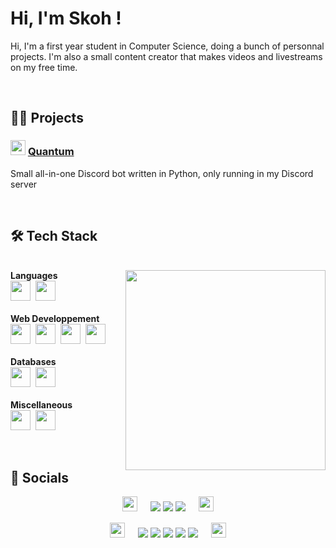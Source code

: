 # Hi, I'm Skoh !
Hi, I'm a first year student in Computer Science, doing a bunch of personnal projects. I'm also a small content creator that makes videos and livestreams on my free time.


<br>


## 👨‍💻 Projects


### <a href="#"><img src="https://cdn.discordapp.com/avatars/1033842126334742659/5235b0f44210455555f1685cac3580b9.png?size=1024" width="24px"/></a>&nbsp;[Quantum](https://github.com/SkohTV/Quantum-bot)&nbsp;<a href="#"><img src="https://skillicons.dev/icons?i=python,mongodb,redis" height="16px"></a>
Small all-in-one Discord bot written in Python, only running in my Discord server


<br>


## 🛠 Tech Stack



<p align=center><div><br>
		<a href="#"><img align=right width=320 src=https://github-readme-stats.vercel.app/api/top-langs/?username=SkohTV&langs_count=10&theme=onedark&layout=compact&hide_border=true&count_private=true></a>
		<!--<a href="#"><img align=right width=320 src=https://github-readme-stats.vercel.app/api/top-langs/?username=SkohTV&langs_count=10&theme=onedark&layout=compact&hide_border=true&count_private=true&hide=HTML,Shell,CSS,Makefile,Less,Sass></a>-->
	<b>Languages</b><br>
	<a href="https://www.python.org"><img src="https://skillicons.dev/icons?i=python" height="32px"></a>&nbsp;
	<!--<a href="https://www.cplusplus.com"><img src="https://skillicons.dev/icons?i=cpp" height="32px"></a>&nbsp;-->
	<!--<a href="https://www.rust-lang.org"><img src="https://skillicons.dev/icons?i=rust" height="32px"></a>-->
	<!--<a href="https://www.java.com"><img src="https://skillicons.dev/icons?i=java" height="32px"></a>&nbsp;-->
	<!--<a href="https://elixir-lang.org"><img src="https://skillicons.dev/icons?i=elixir" height="32px"></a>&nbsp;-->
	<a href="https://www.cprogramming.com"><img src="https://skillicons.dev/icons?i=c" height="32px"></a>&nbsp;
	<!--<a href="https://learn.microsoft.com/en-us/dotnet/csharp/"><img src="https://skillicons.dev/icons?i=cs" height="32px"></a>&nbsp;-->
	<!--<a href="https://go.dev"><img src="https://skillicons.dev/icons?i=go" height="32px"></a>-->
<br><br><b>Web Developpement</b><br>
	<a href="https://developer.mozilla.org/en-US/docs/Web/HTML"><img src="https://skillicons.dev/icons?i=html" height="32px"></a>&nbsp;
	<a href="https://developer.mozilla.org/en-US/docs/Web/CSS/"><img src="https://skillicons.dev/icons?i=css" height="32px"></a>&nbsp;
	<a href="https://developer.mozilla.org/en-US/docs/Web/JavaScript/"><img src="https://skillicons.dev/icons?i=js" height="32px"></a>&nbsp;
	<!--<a href="https://www.php.net"><img src="https://skillicons.dev/icons?i=php" height="32px"></a>&nbsp;-->
	<a href="https://sass-lang.com"><img src="https://skillicons.dev/icons?i=sass" height="32px"></a>&nbsp;
	<!--<a href="https://www.typescriptlang.org"><img src="https://skillicons.dev/icons?i=ts" height="32px"></a>-->
<br><br><b>Databases</b><br>
	<a href="https://www.mongodb.com"><img src="https://skillicons.dev/icons?i=mongodb" height="32px"></a>&nbsp;
	<!--<a href="https://www.postgresql.org"><img src="https://skillicons.dev/icons?i=postgresql" height="32px"></a>&nbsp;-->
	<a href="https://redis.io"><img src="https://skillicons.dev/icons?i=redis" height="32px"></a>&nbsp;
	<!--<a href="https://firebase.google.com"><img src="https://skillicons.dev/icons?i=firebase" height="32px"></a>&nbsp;	-->
	<!--<a href="https://graphql.org"><img src="https://skillicons.dev/icons?i=graphql" height="32px"></a>&nbsp;	-->
	<!--<a href="https://cloud.google.com"><img src="https://skillicons.dev/icons?i=googlecloud" height="32px"></a>&nbsp;-->
		<!--<br><a href="#"><img width=320 align=right src="https://github-profile-trophy.vercel.app/?username=skohTV&row=2&column=3&theme=onedark&no-frame=true"></a>-->
<!--<br><b>Softwares</b><br>-->
	<!--<a href="https://www.linux.org"><img src="https://skillicons.dev/icons?i=linux" height="32px"></a>&nbsp;-->
	<!--<a href="https://neovim.io"><img src="https://skillicons.dev/icons?i=neovim" height="32px"></a>&nbsp;-->
	<!--<a href="https://unity.com"><img src="https://skillicons.dev/icons?i=unreal" height="32px"></a>&nbsp;-->
<br><br><b>Miscellaneous</b><br>
	<a href="https://www.gnu.org/software/bash/"><img src="https://skillicons.dev/icons?i=bash" height="32px"></a>&nbsp;
	<!--<a href="https://docs.microsoft.com/en-us/powershell/"><img src="https://skillicons.dev/icons?i=powershell" height="32px"></a>&nbsp;-->
	<a href="https://cmake.org"><img src="https://skillicons.dev/icons?i=cmake" height="32px"></a>&nbsp;
	<!--<a href="https://www.latex-project.org"><img src="https://skillicons.dev/icons?i=latex" height="32px"></a>&nbsp;-->
	<!--<a href="https://www.docker.com"><img src="https://skillicons.dev/icons?i=docker" height="32px"></a>&nbsp;-->
<br><div></p><br>





## 🔮 Socials

<p align="center">
	<a href="#"><img src="https://emojipedia-us.s3.amazonaws.com/source/skype/289/laptop_1f4bb.png" width="24px"></a>
	<span>ㅤ</span>
	<a href="https://github.com/SkohTV" target="_blank"><img src="https://img.shields.io/badge/Github-%23000000.svg?logo=Github&logoColor=white" style="vertical-align:center"/></a>
	<a href="https://www.linkedin.com/in/noé-lorret-despret-b5631926b/" target="_blank"><img src="https://img.shields.io/badge/LinkedIn-%230077B5.svg?logo=linkedin&logoColor=white" style="vertical-align:center"/></a>
	<a href="https://www.hackerrank.com/Skoh_" target="_blank"><img src="https://img.shields.io/badge/HackerRank-%232EC866.svg?logo=HackerRank&logoColor=white" style="vertical-align:center"/></a>
	<span>ㅤ</span>
	<a href="#"><img src="https://emojipedia-us.s3.amazonaws.com/source/skype/289/laptop_1f4bb.png" width="24px"></a>
</p>

<p align="center">
	<a href="#"><img src="https://emojipedia-us.s3.amazonaws.com/source/skype/289/movie-camera_1f3a5.png" width="24px"></a>
	<span>ㅤ</span>
	<a href="https://youtube.com/@Skoh"><img src="https://img.shields.io/badge/YouTube-%23FF0000.svg?logo=YouTube&logoColor=white" style="vertical-align:center"/></a>
	<a href="https://discord.gg/G8hrncZ"><img src="https://img.shields.io/badge/Discord-%237289DA.svg?logo=Discord&logoColor=white" style="vertical-align:center"/></a>
	<a href="https://twitter.com/SkohTV"><img src="https://img.shields.io/badge/Twitter-%231DA1F2.svg?logo=Twitter&logoColor=white" style="vertical-align:center"/></a>
	<a href="https://instagram.com/SkohTV"><img src="https://img.shields.io/badge/Instagram-%23E4405F.svg?logo=Instagram&logoColor=white" style="vertical-align:center"/></a>
	<a href="https://tiktok.com/@skohtv"><img src="https://img.shields.io/badge/TikTok-%23000000.svg?logo=TikTok&logoColor=white" style="vertical-align:center"/></a>
	<span>ㅤ</span>
	<a href="#"><img src="https://emojipedia-us.s3.amazonaws.com/source/skype/289/movie-camera_1f3a5.png" width="24px"></a>
</p>



<!-- 



	For links to tech stacks icon : https://skillicons.dev
	For links to tech stacks url : https://rahuldkjain.github.io/gh-profile-readme-generator/
	For pannels : https://gprm.itsvg.in



-->
